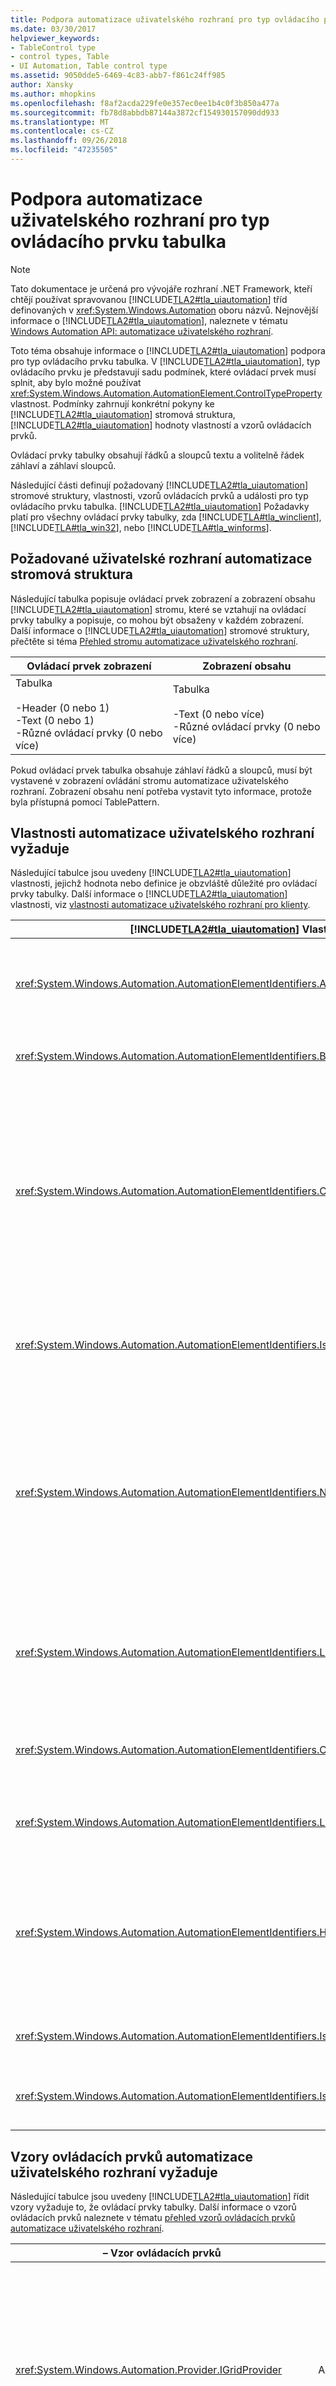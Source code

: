 ```yaml
---
title: Podpora automatizace uživatelského rozhraní pro typ ovládacího prvku tabulka
ms.date: 03/30/2017
helpviewer_keywords:
- TableControl type
- control types, Table
- UI Automation, Table control type
ms.assetid: 9050dde5-6469-4c83-abb7-f861c24ff985
author: Xansky
ms.author: mhopkins
ms.openlocfilehash: f8af2acda229fe0e357ec0ee1b4c0f3b850a477a
ms.sourcegitcommit: fb78d8abbdb87144a3872cf154930157090dd933
ms.translationtype: MT
ms.contentlocale: cs-CZ
ms.lasthandoff: 09/26/2018
ms.locfileid: "47235505"
---
```

# <a name="ui-automation-support-for-the-table-control-type"></a>Podpora automatizace uživatelského rozhraní pro typ ovládacího prvku tabulka
> [!NOTE]
>  Tato dokumentace je určená pro vývojáře rozhraní .NET Framework, kteří chtějí používat spravovanou [!INCLUDE[TLA2#tla_uiautomation](../../../includes/tla2sharptla-uiautomation-md.md)] tříd definovaných v <xref:System.Windows.Automation> oboru názvů. Nejnovější informace o [!INCLUDE[TLA2#tla_uiautomation](../../../includes/tla2sharptla-uiautomation-md.md)], naleznete v tématu [Windows Automation API: automatizace uživatelského rozhraní](https://go.microsoft.com/fwlink/?LinkID=156746).  
  
 Toto téma obsahuje informace o [!INCLUDE[TLA2#tla_uiautomation](../../../includes/tla2sharptla-uiautomation-md.md)] podpora pro typ ovládacího prvku tabulka. V [!INCLUDE[TLA2#tla_uiautomation](../../../includes/tla2sharptla-uiautomation-md.md)], typ ovládacího prvku je představují sadu podmínek, které ovládací prvek musí splnit, aby bylo možné používat <xref:System.Windows.Automation.AutomationElement.ControlTypeProperty> vlastnost. Podmínky zahrnují konkrétní pokyny ke [!INCLUDE[TLA2#tla_uiautomation](../../../includes/tla2sharptla-uiautomation-md.md)] stromová struktura, [!INCLUDE[TLA2#tla_uiautomation](../../../includes/tla2sharptla-uiautomation-md.md)] hodnoty vlastností a vzorů ovládacích prvků.  
  
 Ovládací prvky tabulky obsahují řádků a sloupců textu a volitelně řádek záhlaví a záhlaví sloupců.  
  
 Následující části definují požadovaný [!INCLUDE[TLA2#tla_uiautomation](../../../includes/tla2sharptla-uiautomation-md.md)] stromové struktury, vlastnosti, vzorů ovládacích prvků a události pro typ ovládacího prvku tabulka. [!INCLUDE[TLA2#tla_uiautomation](../../../includes/tla2sharptla-uiautomation-md.md)] Požadavky platí pro všechny ovládací prvky tabulky, zda [!INCLUDE[TLA#tla_winclient](../../../includes/tlasharptla-winclient-md.md)], [!INCLUDE[TLA#tla_win32](../../../includes/tlasharptla-win32-md.md)], nebo [!INCLUDE[TLA#tla_winforms](../../../includes/tlasharptla-winforms-md.md)].  
  
<a name="Required_UI_Automation_Tree_Structure"></a>   
## <a name="required-ui-automation-tree-structure"></a>Požadované uživatelské rozhraní automatizace stromová struktura  
 Následující tabulka popisuje ovládací prvek zobrazení a zobrazení obsahu [!INCLUDE[TLA2#tla_uiautomation](../../../includes/tla2sharptla-uiautomation-md.md)] stromu, které se vztahují na ovládací prvky tabulky a popisuje, co mohou být obsaženy v každém zobrazení. Další informace o [!INCLUDE[TLA2#tla_uiautomation](../../../includes/tla2sharptla-uiautomation-md.md)] stromové struktury, přečtěte si téma [Přehled stromu automatizace uživatelského rozhraní](../../../docs/framework/ui-automation/ui-automation-tree-overview.md).  
  
|Ovládací prvek zobrazení|Zobrazení obsahu|  
|------------------|------------------|  
|Tabulka<br /><br /> -Header (0 nebo 1)<br />-Text (0 nebo 1)<br />-Různé ovládací prvky (0 nebo více)|Tabulka<br /><br /> -Text (0 nebo více)<br />-Různé ovládací prvky (0 nebo více)|  
  
 Pokud ovládací prvek tabulka obsahuje záhlaví řádků a sloupců, musí být vystavené v zobrazení ovládání stromu automatizace uživatelského rozhraní. Zobrazení obsahu není potřeba vystavit tyto informace, protože byla přístupná pomocí TablePattern.  
  
<a name="Required_UI_Automation_Properties"></a>   
## <a name="required-ui-automation-properties"></a>Vlastnosti automatizace uživatelského rozhraní vyžaduje  
 Následující tabulce jsou uvedeny [!INCLUDE[TLA2#tla_uiautomation](../../../includes/tla2sharptla-uiautomation-md.md)] vlastnosti, jejichž hodnota nebo definice je obzvláště důležité pro ovládací prvky tabulky. Další informace o [!INCLUDE[TLA2#tla_uiautomation](../../../includes/tla2sharptla-uiautomation-md.md)] vlastnosti, viz [vlastnosti automatizace uživatelského rozhraní pro klienty](../../../docs/framework/ui-automation/ui-automation-properties-for-clients.md).  
  
|[!INCLUDE[TLA2#tla_uiautomation](../../../includes/tla2sharptla-uiautomation-md.md)] Vlastnost|Hodnota|Poznámky|  
|------------------------------------------------------------------------------------|-----------|-----------|  
|<xref:System.Windows.Automation.AutomationElementIdentifiers.AutomationIdProperty>|V části poznámky.|Hodnota této vlastnosti musí být jedinečný v rámci všech ovládacích prvků v aplikaci.|  
|<xref:System.Windows.Automation.AutomationElementIdentifiers.BoundingRectangleProperty>|V části poznámky.|Nejkrajnější obdélník, který obsahuje celý ovládací prvek.|  
|<xref:System.Windows.Automation.AutomationElementIdentifiers.ClickablePointProperty>|V části poznámky.|Nepodporuje. Pokud ohraničující obdélník. Pokud ne každý bod v rámci ohraničující obdélník je po kliknutí a provést specializované přístupů testování přepsat a zadat bod umožňující kliknutí.|  
|<xref:System.Windows.Automation.AutomationElementIdentifiers.IsKeyboardFocusableProperty>|V části poznámky.|Pokud ovládací prvek může získat fokus klávesnice, musí podporovat tuto vlastnost.|  
|<xref:System.Windows.Automation.AutomationElementIdentifiers.NameProperty>|V části poznámky.|Ovládací prvek tabulka obvykle anglický název z statický text popisku. Pokud neexistuje žádný statický text popisku, je nutné přiřadit název vlastnosti, která musí být vždy k dispozici vysvětlující účel tabulky.|  
|<xref:System.Windows.Automation.AutomationElementIdentifiers.LabeledByProperty>|V části poznámky.|Pokud je statický text popisku, tato vlastnost by měly vystavit odkaz na prvek automatizace ovládacího prvku.|  
|<xref:System.Windows.Automation.AutomationElementIdentifiers.ControlTypeProperty>|Tabulka|Tato hodnota je stejný pro všechny architektury uživatelského rozhraní.|  
|<xref:System.Windows.Automation.AutomationElementIdentifiers.LocalizedControlTypeProperty>|"table"|Lokalizovaný řetězec odpovídající typ ovládacího prvku tabulka.|  
|<xref:System.Windows.Automation.AutomationElementIdentifiers.HelpTextProperty>|V části poznámky.|Další podrobnosti o účelu tabulky by měly být vystaveny prostřednictvím této vlastnosti, pokud není dostatečně vysvětlení díky přístupu NameProperty.|  
|<xref:System.Windows.Automation.AutomationElementIdentifiers.IsContentElementProperty>|Hodnota TRUE|Ovládací prvek tabulka musí být vždy obsahu.|  
|<xref:System.Windows.Automation.AutomationElementIdentifiers.IsControlElementProperty>|Hodnota TRUE|Ovládací prvek tabulka musí být vždy ovládacího prvku.|  
  
<a name="Required_UI_Automation_Control_Patterns"></a>   
## <a name="required-ui-automation-control-patterns"></a>Vzory ovládacích prvků automatizace uživatelského rozhraní vyžaduje  
 Následující tabulce jsou uvedeny [!INCLUDE[TLA2#tla_uiautomation](../../../includes/tla2sharptla-uiautomation-md.md)] řídit vzory vyžaduje to, že ovládací prvky tabulky. Další informace o vzorů ovládacích prvků naleznete v tématu [přehled vzorů ovládacích prvků automatizace uživatelského rozhraní](../../../docs/framework/ui-automation/ui-automation-control-patterns-overview.md).  
  
|– Vzor ovládacích prvků|Podpora|Poznámky|  
|---------------------|-------------|-----------|  
|<xref:System.Windows.Automation.Provider.IGridProvider>|Ano|Ovládací prvek tabulka vždy podporuje tento – vzor ovládacích prvků, protože položky, které obsahuje obsahují data, která se zobrazí v mřížce.|  
|<xref:System.Windows.Automation.Provider.IGridItemProvider>|Ano (požadováno pomocí podřízených objektů)|Vnitřní objekty tabulky by měl podpora vzorů ovládacích prvků TableItem i prvků GridItem. Samotné tabulky nemusí podpora vzorů ovládacích prvků prvků GridItem nebo TableItem, není-li v tabulce součástí jiné tabulky.|  
|<xref:System.Windows.Automation.Provider.ITableProvider>|Ano|Ovládací prvek tabulka má vždy možnost existence hlavičky přidružené k obsahu.|  
|<xref:System.Windows.Automation.Provider.ITableItemProvider>|Ano (požadováno pomocí podřízených objektů)|Vnitřní objekty tabulky by měl podpora vzorů ovládacích prvků TableItem i prvků GridItem. Samotné tabulky nemusí podpora vzorů ovládacích prvků prvků GridItem nebo TableItem, není-li v tabulce součástí jiné tabulky.|  
  
<a name="Required_UI_Automation_Events"></a>   
## <a name="required-ui-automation-events"></a>Události automatizace uživatelského rozhraní vyžaduje  
 Následující tabulce jsou uvedeny [!INCLUDE[TLA2#tla_uiautomation](../../../includes/tla2sharptla-uiautomation-md.md)] události potřebné to, že všechny ovládací prvky tabulky. Další informace o událostech najdete v tématu [Přehled událostí automatizace uživatelského rozhraní](../../../docs/framework/ui-automation/ui-automation-events-overview.md).  
  
|[!INCLUDE[TLA2#tla_uiautomation](../../../includes/tla2sharptla-uiautomation-md.md)] Události|Podpora|Poznámky|  
|---------------------------------------------------------------------------------|-------------|-----------|  
|<xref:System.Windows.Automation.AutomationElementIdentifiers.BoundingRectangleProperty> události změny vlastnosti.|Požadováno|Žádné|  
|<xref:System.Windows.Automation.AutomationElementIdentifiers.IsOffscreenProperty> události změny vlastnosti.|Požadováno|Žádné|  
|<xref:System.Windows.Automation.AutomationElementIdentifiers.IsEnabledProperty> události změny vlastnosti.|Požadováno|Žádné|  
|<xref:System.Windows.Automation.AutomationElementIdentifiers.AutomationFocusChangedEvent>|Požadováno|Žádné|  
|<xref:System.Windows.Automation.AutomationElementIdentifiers.StructureChangedEvent>|Požadováno|Žádné|  
  
## <a name="see-also"></a>Viz také  
 <xref:System.Windows.Automation.ControlType.Table>  
 [Přehled typů ovládacích prvků pro automatizaci uživatelského rozhraní](../../../docs/framework/ui-automation/ui-automation-control-types-overview.md)  
 [Přehled automatizace uživatelského rozhraní](../../../docs/framework/ui-automation/ui-automation-overview.md)
